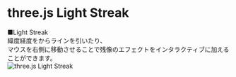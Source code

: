 # three.js Light Streak


■Light Streak  
緯度経度をからラインを引いたり、  
マウスを右側に移動させることで残像のエフェクトをインタラクティブに加えることができます。  
![three.js Light Streak](http://skizi.jp/github/assets/images/light_streak0.gif)